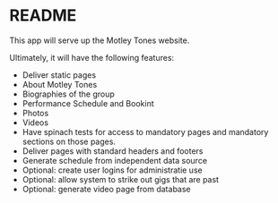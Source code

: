 # README

This app will serve up the Motley Tones website.

Ultimately, it will have the following features:

* Deliver static pages
 * About Motley Tones
 * Biographies of the group
 * Performance Schedule and Bookint
 * Photos
 * Videos
* Have spinach tests for access to mandatory pages and mandatory sections on those pages.
* Deliver pages with standard headers and footers
* Generate schedule from independent data source
* Optional: create user logins for administratie use
* Optional: allow system to strike out gigs that are past
* Optional: generate video page from database


